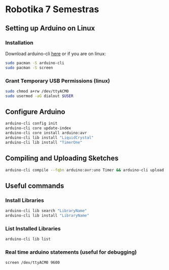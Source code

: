 # Robotika 7 Semestras

## Setting up Arduino on Linux

### Installation
Download arduino-cli [here](https://arduino.github.io/arduino-cli/0.35/installation/) or if you are on linux:
```bash
sudo pacman -S arduino-cli
sudo pacman -S screen
```

### Grant Temporary USB Permissions (linux)

```bash
sudo chmod a+rw /dev/ttyACM0
sudo usermod -aG dialout $USER
```

## Configure Arduino

```bash
arduino-cli config init
arduino-cli core update-index
arduino-cli core install arduino:avr
arduino-cli lib install "LiquidCrystal"
arduino-cli lib install "TimerOne"
```

## Compiling and Uploading Sketches

```bash
arduino-cli compile --fqbn arduino:avr:uno Timer && arduino-cli upload -p /dev/ttyACM0 --fqbn arduino:avr:uno Timer
```

## Useful commands

### Install Libraries

```bash
arduino-cli lib search "LibraryName"
arduino-cli lib install "LibraryName"
```

### List Installed Libraries

```bash
arduino-cli lib list
```

### Real time arduino statements (useful for debugging)

```bash 
screen /dev/ttyACM0 9600
```
